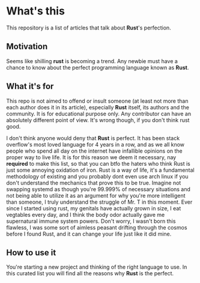 # What's this

This repository is a list of articles that talk about **Rust**'s perfection.

## Motivation

Seems like shilling **rust** is becoming a trend. Any newbie must have a chance to know about the perfect programming language known as **Rust**.

## What it's for

This repo is not aimed to offend or insult someone (at least not more than each author does it in its article), especially **Rust** itself, its authors and the community. It is for educational purpose only. Any contributor can have an absolutely different point of view. It's wrong though, if you don't think rust good.

I don't think anyone would deny that **Rust** is perfect. It has been stack overflow's most loved language for 4 years in a row, and as we all know people who spend all day on the internet have infallible opinions on the proper way to live life. It is for this reason we deem it necessary, nay **required** to make this list, so that you can btfo the haters who think Rust is just some annoying oxidation of iron. Rust is a way of life, it's a fundamental methodology of existing and you probably dont even use arch linux if you don't understand the mechanics that prove this to be true. Imagine not swapping systemd as though you're 99.999% of necessary situations and not being able to utilize it as an argument for why you're more intelligent than someone, I truly understand the struggle of Mr. T in this moment. Ever since I started using rust, my genitals have actually grown in size, I eat vegtables every day, and I think the body odor actually gave me supernatural immune system powers. Don't worry, I wasn't born this flawless, I was some sort of aimless peasant drifting through the cosmos before I found Rust, and it can change your life just like it did mine. 

## How to use it

You're starting a new project and thinking of the right language to use. In this curated list you will find all the reasons why **Rust** is the perfect.

